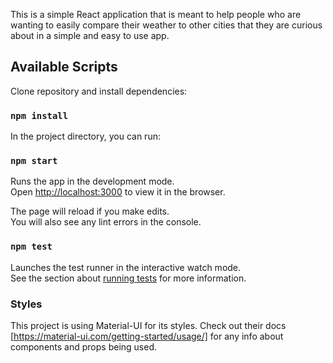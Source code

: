This is a simple React application that is meant to help people who are wanting to easily compare their weather to other cities that they are curious about in a simple and easy to use app.

## Available Scripts

Clone repository and install dependencies:

### `npm install` 

In the project directory, you can run:

### `npm start`

Runs the app in the development mode.<br>
Open [http://localhost:3000](http://localhost:3000) to view it in the browser.

The page will reload if you make edits.<br>
You will also see any lint errors in the console.

### `npm test`

Launches the test runner in the interactive watch mode.<br>
See the section about [running tests](https://facebook.github.io/create-react-app/docs/running-tests) for more information.


### Styles

This project is using Material-UI for its styles. 
Check out their docs [https://material-ui.com/getting-started/usage/] for any info about components and props being used.
